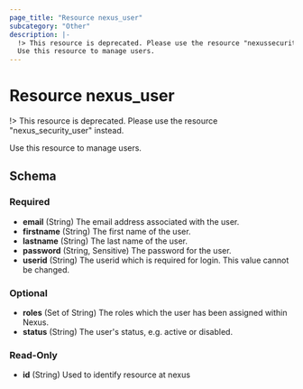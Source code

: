 ```yaml
---
page_title: "Resource nexus_user"
subcategory: "Other"
description: |-
  !> This resource is deprecated. Please use the resource "nexussecurityuser" instead.
  Use this resource to manage users.
---
```

# Resource nexus_user
!> This resource is deprecated. Please use the resource "nexus_security_user" instead.

Use this resource to manage users.

<!-- schema generated by tfplugindocs -->
## Schema

### Required

- **email** (String) The email address associated with the user.
- **firstname** (String) The first name of the user.
- **lastname** (String) The last name of the user.
- **password** (String, Sensitive) The password for the user.
- **userid** (String) The userid which is required for login. This value cannot be changed.

### Optional

- **roles** (Set of String) The roles which the user has been assigned within Nexus.
- **status** (String) The user's status, e.g. active or disabled.

### Read-Only

- **id** (String) Used to identify resource at nexus

